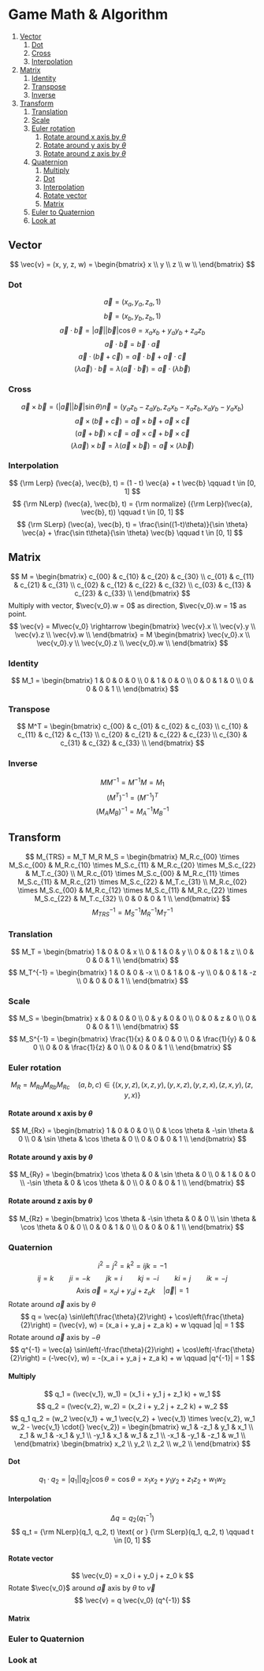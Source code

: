 # Game Math & Algorithm<!-- omit in toc -->

1. [Vector](#vector)
   1. [Dot](#dot)
   2. [Cross](#cross)
   3. [Interpolation](#interpolation)
2. [Matrix](#matrix)
   1. [Identity](#identity)
   2. [Transpose](#transpose)
   3. [Inverse](#inverse)
3. [Transform](#transform)
   1. [Translation](#translation)
   2. [Scale](#scale)
   3. [Euler rotation](#euler-rotation)
      1. [Rotate around x axis by $\theta$](#rotate-around-x-axis-by-theta)
      2. [Rotate around y axis by $\theta$](#rotate-around-y-axis-by-theta)
      3. [Rotate around z axis by $\theta$](#rotate-around-z-axis-by-theta)
   4. [Quaternion](#quaternion)
      1. [Multiply](#multiply)
      2. [Dot](#dot-1)
      3. [Interpolation](#interpolation-1)
      4. [Rotate vector](#rotate-vector)
      5. [Matrix](#matrix-1)
   5. [Euler to Quaternion](#euler-to-quaternion)
   6. [Look at](#look-at)

## Vector
$$
    \vec{v} = (x, y, z, w) =
    \begin{bmatrix}
        x \\
        y \\
        z \\
        w \\
    \end{bmatrix}
$$
### Dot
$$
    \vec{a} = (x_a, y_a, z_a, 1) 
$$
$$
    \vec{b} = (x_b, y_b, z_b, 1)
$$
$$
    \vec{a} \cdot \vec{b} = |\vec{a}| |\vec{b}| \cos\theta =
    x_a x_b + y_a y_b + z_a z_b
$$
$$
    \vec{a} \cdot \vec{b} = \vec{b} \cdot \vec{a}
$$
$$
    \vec{a} \cdot (\vec{b} + \vec{c}) =
    \vec{a} \cdot \vec{b} + \vec{a} \cdot \vec{c}
$$
$$
    (\lambda\vec{a}) \cdot \vec{b} = \lambda(\vec{a} \cdot \vec{b}) =
    \vec{a} \cdot (\lambda\vec{b})
$$
### Cross
$$
    \vec{a} \times \vec{b} = (|\vec{a}| |\vec{b}| \sin\theta) \vec{n} =
    (y_a z_b - z_a y_b, z_a x_b - x_a z_b, x_a y_b - y_a x_b)
$$
$$
    \vec{a} \times (\vec{b} + \vec{c}) =
    \vec{a} \times \vec{b} + \vec{a} \times \vec{c}
$$
$$
    (\vec{a} + \vec{b}) \times \vec{c} =
    \vec{a} \times \vec{c} + \vec{b} \times \vec{c}
$$
$$
    (\lambda\vec{a}) \times \vec{b} =
    \lambda(\vec{a} \times \vec{b}) = \vec{a} \times (\lambda\vec{b})
$$
### Interpolation
$$
    {\rm Lerp} (\vec{a}, \vec{b}, t) =
    (1 - t) \vec{a} + t \vec{b}
    \qquad t \in [0, 1]
$$
$$
    {\rm NLerp} (\vec{a}, \vec{b}, t) =
    {\rm normalize} ({\rm Lerp}(\vec{a}, \vec{b}, t))
    \qquad t \in [0, 1]
$$
$$
    {\rm SLerp} (\vec{a}, \vec{b}, t) =
    \frac{\sin((1-t)\theta)}{\sin \theta} \vec{a} +
    \frac{\sin t\theta}{\sin \theta} \vec{b}
    \qquad t \in [0, 1]
$$

## Matrix
$$
    M =
    \begin{bmatrix}
        c_{00} & c_{10} & c_{20} & c_{30} \\
        c_{01} & c_{11} & c_{21} & c_{31} \\
        c_{02} & c_{12} & c_{22} & c_{32} \\
        c_{03} & c_{13} & c_{23} & c_{33} \\
    \end{bmatrix}
$$
Multiply with vector, $\vec{v_0}.w = 0$ as direction, $\vec{v_0}.w = 1$ as point.
$$
    \vec{v} = M\vec{v_0} \rightarrow
    \begin{bmatrix}
        \vec{v}.x \\
        \vec{v}.y \\
        \vec{v}.z \\
        \vec{v}.w \\
    \end{bmatrix} = M
    \begin{bmatrix}
        \vec{v_0}.x \\
        \vec{v_0}.y \\
        \vec{v_0}.z \\
        \vec{v_0}.w \\
    \end{bmatrix}
$$
### Identity
$$
    M_1 =
    \begin{bmatrix}
        1 & 0 & 0 & 0 \\
        0 & 1 & 0 & 0 \\
        0 & 0 & 1 & 0 \\
        0 & 0 & 0 & 1 \\
    \end{bmatrix}
$$
### Transpose
$$
    M^T =
    \begin{bmatrix}
        c_{00} & c_{01} & c_{02} & c_{03} \\
        c_{10} & c_{11} & c_{12} & c_{13} \\
        c_{20} & c_{21} & c_{22} & c_{23} \\
        c_{30} & c_{31} & c_{32} & c_{33} \\
    \end{bmatrix}
$$
### Inverse
$$
    M M^{-1} = M^{-1} M = M_1
$$
$$
    (M^T)^{-1} = (M^{-1})^T
$$
$$
    (M_A M_B)^{-1} = M_A^{-1} M_B^{-1}
$$

## Transform
$$
    M_{TRS} = M_T M_R M_S =
    \begin{bmatrix}
        M_R.c_{00} \times M_S.c_{00} & M_R.c_{10} \times M_S.c_{11} & M_R.c_{20} \times M_S.c_{22} & M_T.c_{30} \\
        M_R.c_{01} \times M_S.c_{00} & M_R.c_{11} \times M_S.c_{11} & M_R.c_{21} \times M_S.c_{22} & M_T.c_{31} \\
        M_R.c_{02} \times M_S.c_{00} & M_R.c_{12} \times M_S.c_{11} & M_R.c_{22} \times M_S.c_{22} & M_T.c_{32} \\
        0                            & 0                            & 0                            & 1          \\
    \end{bmatrix}
$$
$$
    M_{TRS}^{-1} = M_S^{-1} M_R^{-1} M_T^{-1}
$$
### Translation
$$
    M_T =
    \begin{bmatrix}
        1 & 0 & 0 & x \\
        0 & 1 & 0 & y \\
        0 & 0 & 1 & z \\
        0 & 0 & 0 & 1 \\
    \end{bmatrix}
$$
$$
    M_T^{-1} =
    \begin{bmatrix}
        1 & 0 & 0 & -x \\
        0 & 1 & 0 & -y \\
        0 & 0 & 1 & -z \\
        0 & 0 & 0 & 1 \\
    \end{bmatrix}
$$
### Scale
$$
    M_S =
    \begin{bmatrix}
        x & 0 & 0 & 0 \\
        0 & y & 0 & 0 \\
        0 & 0 & z & 0 \\
        0 & 0 & 0 & 1 \\
    \end{bmatrix}
$$
$$
    M_S^{-1} =
    \begin{bmatrix}
        \frac{1}{x} & 0           & 0           & 0 \\
        0           & \frac{1}{y} & 0           & 0 \\
        0           & 0           & \frac{1}{z} & 0 \\
        0           & 0           & 0           & 1 \\
    \end{bmatrix}
$$
### Euler rotation
$$
    M_R = M_{Ra} M_{Rb} M_{Rc} \quad
    (a, b, c) \in \{(x,y,z), (x,z,y), (y,x,z), (y,z,x), (z,x,y), (z,y,x)\}
$$
#### Rotate around x axis by $\theta$
$$
    M_{Rx} =
    \begin{bmatrix}
        1 & 0           & 0            & 0 \\
        0 & \cos \theta & -\sin \theta & 0 \\
        0 & \sin \theta & \cos \theta  & 0 \\
        0 & 0           & 0            & 1 \\
    \end{bmatrix}
$$
#### Rotate around y axis by $\theta$
$$
    M_{Ry} =
    \begin{bmatrix}
        \cos \theta  & 0 & \sin \theta & 0 \\
        0            & 1 & 0           & 0 \\
        -\sin \theta & 0 & \cos \theta & 0 \\
        0            & 0 & 0           & 1 \\
    \end{bmatrix}
$$
#### Rotate around z axis by $\theta$
$$
    M_{Rz} =
    \begin{bmatrix}
        \cos \theta & -\sin \theta & 0 & 0 \\
        \sin \theta & \cos \theta  & 0 & 0 \\
        0           & 0            & 1 & 0 \\
        0           & 0            & 0 & 1 \\
    \end{bmatrix}
$$
### Quaternion
$$
    i^2=j^2=k^2=ijk=-1
$$
$$
    ij = k  \qquad
    ji = -k \qquad
    jk = i  \qquad
    kj = -i \qquad
    ki = j  \qquad
    ik = -j
$$
$$
    \text{Axis } \vec{a} = x_a i + y_a j + z_a k \quad |\vec{a}| = 1
$$
Rotate around $\vec{a}$ axis by $\theta$
$$
    q = \vec{a} \sin\left(\frac{\theta}{2}\right) + \cos\left(\frac{\theta}{2}\right) =
    (\vec{v}, w) = (x_a i + y_a j + z_a k) + w \qquad |q| = 1
$$
Rotate around $\vec{a}$ axis by $-\theta$
$$
    q^{-1} = \vec{a} \sin\left(-\frac{\theta}{2}\right) + \cos\left(-\frac{\theta}{2}\right) =
    (-\vec{v}, w) = -(x_a i + y_a j + z_a k) + w \qquad |q^{-1}| = 1
$$
#### Multiply
$$
    q_1 = (\vec{v_1}, w_1) = (x_1 i + y_1 j + z_1 k) + w_1
$$
$$
    q_2 = (\vec{v_2}, w_2) = (x_2 i + y_2 j + z_2 k) + w_2
$$
$$
    q_1 q_2 = (w_2 \vec{v_1} + w_1 \vec{v_2} + \vec{v_1} \times \vec{v_2},
    w_1 w_2 - \vec{v_1} \cdot{} \vec{v_2}) =
    \begin{bmatrix}
        w_1 & -z_1 & y_1 & x_1 \\
        z_1 & w_1 & -x_1 & y_1 \\
        -y_1 & x_1 & w_1 & z_1 \\
        -x_1 & -y_1 & -z_1 & w_1 \\
    \end{bmatrix}
    \begin{bmatrix}
        x_2 \\
        y_2 \\
        z_2 \\
        w_2 \\
    \end{bmatrix}
$$
#### Dot
$$
    q_1 \cdot q_2 = |q_1| |q_2| \cos \theta = \cos \theta =
    x_1 x_2 + y_1 y_2 + z_1 z_2 + w_1 w_2
$$
#### Interpolation
$$
    \Delta q = q_2 (q_1^{-1})
$$
$$
    q_t = {\rm NLerp}(q_1, q_2, t) \text{ or } {\rm SLerp}(q_1, q_2, t) \qquad t \in [0, 1]
$$
#### Rotate vector
$$
    \vec{v_0} = x_0 i + y_0 j + z_0 k
$$
Rotate $\vec{v_0}$ around $\vec{a}$ axis by $\theta$ to $\vec{v}$
$$
    \vec{v} = q \vec{v_0} (q^{-1})
$$
#### Matrix

### Euler to Quaternion

### Look at
